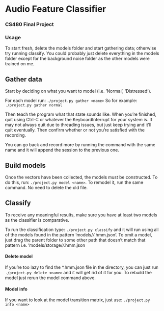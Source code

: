 # Audio Feature Classifier
### CS480 Final Project


### Usage
To start fresh, delete the models folder and start gathering data; otherwise try running classify. You could probably just delete everything in the models folder except for the background noise folder as the other models were trained on me.
## Gather data
Start by deciding on what you want to model (i.e. ’Normal’, ‘Distressed’).

For each model run: `./project.py gather <name>`
So for example: `./project.py gather normal`

Then teach the program what that state sounds like. When you’re finished, quit using Ctrl-C or whatever the KeyboardInterrupt for your system is. It may not always quit due to threading issues, but just keep trying and it’ll quit eventually. Then confirm whether or not you’re satisfied with the recording.

You can go back and record more by running the command with the same name and it will append the session to the previous one.

## Build models
Once the vectors have been collected, the models must be constructed. To do this, run: `./project.py model <name>`. To remodel it, run the same command. No need to delete the old file.

## Classify
To receive any meaningful results, make sure you have at least two models as the classifier is comparative.

To run the classification type: `./project.py classify` and it will run using all of the models found in the pattern ‘models/*/*.hmm.json’. To omit a model, just drag the parent folder to some other path that doesn’t match that pattern i.e. ‘models/storage/*/*.hmm.json

####  Delete model
If you’re too lazy to find the *.hmm.json file in the directory, you can just run `./project.py delete <name>` and it will get rid of it for you. To rebuild the model just rerun the model command above.

####  Model info
If you want to look at the model transition matrix, just use: `./project.py info <name>`